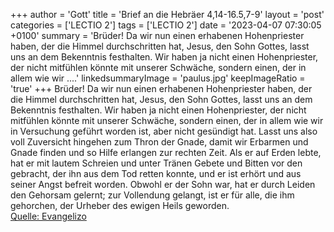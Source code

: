 +++
author = 'Gott'
title = 'Brief an die Hebräer 4,14-16.5,7-9'
layout = 'post'
categories = ['LECTIO 2']
tags = ['LECTIO 2']
date = '2023-04-07 07:30:05 +0100'
summary = 'Brüder! Da wir nun einen erhabenen Hohenpriester haben, der die Himmel durchschritten hat, Jesus, den Sohn Gottes, lasst uns an dem Bekenntnis festhalten. Wir haben ja nicht einen Hohenpriester, der nicht mitfühlen könnte mit unserer Schwäche, sondern einen, der in allem wie wir ....'
linkedsummaryImage = 'paulus.jpg'
keepImageRatio = 'true'
+++
Brüder! Da wir nun einen erhabenen Hohenpriester haben, der die Himmel durchschritten hat, Jesus, den Sohn Gottes, lasst uns an dem Bekenntnis festhalten.
Wir haben ja nicht einen Hohenpriester, der nicht mitfühlen könnte mit unserer Schwäche, sondern einen, der in allem wie wir in Versuchung geführt worden ist, aber nicht gesündigt hat.<!--more-->
Lasst uns also voll Zuversicht hingehen zum Thron der Gnade, damit wir Erbarmen und Gnade finden und so Hilfe erlangen zur rechten Zeit.
Als er auf Erden lebte, hat er mit lautem Schreien und unter Tränen Gebete und Bitten vor den gebracht, der ihn aus dem Tod retten konnte, und er ist erhört und aus seiner Angst befreit worden.
Obwohl er der Sohn war, hat er durch Leiden den Gehorsam gelernt;
zur Vollendung gelangt, ist er für alle, die ihm gehorchen, der Urheber des ewigen Heils geworden.<br> [Quelle: Evangelizo](https://evangeliumtagfuertag.org/DE/gospel)